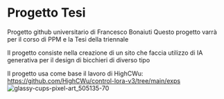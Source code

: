 # Progetto Tesi
Progetto github universitario di Francesco Bonaiuti
Questo progetto varrà per il corso di PPM e la Tesi della triennale

Il progetto consiste nella creazione di un sito che faccia utilizzo di IA generativa per il design di bicchieri di diverso tipo

Il progetto usa come base il lavoro di HighCWu: https://github.com/HighCWu/control-lora-v3/tree/main/exps
![glassy-cups-pixel-art_505135-70](https://github.com/user-attachments/assets/3d547efd-7a05-40d2-9356-31f326834249)
